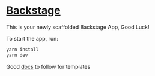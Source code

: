 # [Backstage](https://backstage.io)

This is your newly scaffolded Backstage App, Good Luck!

To start the app, run:

```sh
yarn install
yarn dev
```

Good [docs](https://backstage.spotify.com/learn/onboarding-software-to-backstage/setting-up-software-templates/7-create-component-backstage/) to follow for templates

